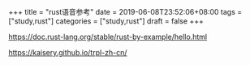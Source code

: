 +++
title = "rust语音参考"
date = 2019-06-08T23:52:06+08:00
tags = ["study,rust"]
categories = ["study,rust"]
draft = false
+++

https://doc.rust-lang.org/stable/rust-by-example/hello.html

https://kaisery.github.io/trpl-zh-cn/